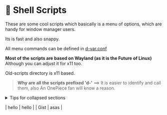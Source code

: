 
#  Shell Scripts

These are some cool scripts which basically is a menu of options, which are handy for window manager users.

Its is fast and also snappy.

All menu commands can be defined in [d-var.conf](bin/d-var.conf)

**Most of the scripts are based on Wayland (as it is the Future of Linux)**
Although you can adjust it for x11 too.

Old-scripts directory is x11 based.

> **Why are all the scripts prefixed 'd-'**
>  ==>  It is easier to identify and call them, also An OnePiece fan will know a reason.

<details>

<summary>Tips for collapsed sections</summary>

### You can add a header

You can add text within a collapsed section. 

You can add an image or a code block, too.

```ruby
   puts "Hello World"
```

</details>


| hello | hello |
| Gist  | asas  |

